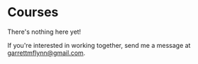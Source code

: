# Courses
There's nothing here yet! 

If you're interested in working together, send me a message at [garrettmflynn@gmail.com](mailto:garrettmflynn@gmail.com).